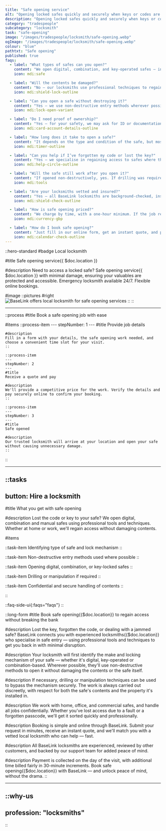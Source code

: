 ```yaml
---
title: "Safe opening service"
alt: "Opening locked safes quickly and securely when keys or codes are lost"
description: "Opening locked safes quickly and securely when keys or codes are lost"
category: "tradespeople"
subcategory: "locksmith"
task: "safe-opening"
image: "/images/tradespeople/locksmith/safe-opening.webp"
ogImage: "/images/tradespeople/locksmith/safe-opening.webp"
colour: "blue"
pathtxt: "Safe opening"
published: true
faqs:
  - label: "What types of safes can you open?"
    content: "We open digital, combination, and key-operated safes — including home, office, and commercial models. Let us know the make or type when booking, and we’ll bring the right tools for the job."
    icon: mdi:safe

  - label: "Will the contents be damaged?"
    content: "No — our locksmiths use professional techniques to regain access without harming the contents. Every job is handled with care, discretion, and confidentiality."
    icon: mdi:shield-lock-outline

  - label: "Can you open a safe without destroying it?"
    content: "Yes – we use non-destructive entry methods wherever possible. If those aren’t successful, we may use careful drilling or manipulation to open the safe securely."
    icon: mdi:lock-open-variant

  - label: "Do I need proof of ownership?"
    content: "Yes – for your safety, we may ask for ID or documentation showing you have legal access to the safe. This protects both you and our locksmiths during service."
    icon: mdi:card-account-details-outline

  - label: "How long does it take to open a safe?"
    content: "It depends on the type and condition of the safe, but most can be opened within 30–90 minutes. We’ll assess the situation and give you a time estimate before starting."
    icon: mdi:timer-outline

  - label: "Can you help if I’ve forgotten my code or lost the key?"
    content: "Yes – we specialise in regaining access to safes where the code is forgotten or the key is missing. Just provide the details and we’ll handle the rest."
    icon: mdi:help-circle-outline

  - label: "Will the safe still work after you open it?"
    content: "If opened non-destructively, yes. If drilling was required, we’ll let you know whether it’s repairable or if the safe mechanism needs replacing."
    icon: mdi:tools

  - label: "Are your locksmiths vetted and insured?"
    content: "Yes – all BaseLink locksmiths are background-checked, insured, and reviewed by local customers. You can expect expert, confidential service every time."
    icon: mdi:shield-check-outline

  - label: "How is safe opening priced?"
    content: "We charge by time, with a one-hour minimum. If the job requires specialist tools or extra time, you’ll be quoted upfront — no surprises on the day."
    icon: mdi:currency-gbp

  - label: "How do I book safe opening?"
    content: "Just fill in our online form, get an instant quote, and pick a time that works for you. We’ll match you with a qualified locksmith and keep you updated throughout the process."
    icon: mdi:calendar-check-outline
---
```


::hero-standard
#badge
Local locksmith

#title
Safe opening service{{ $doc.location }}

#description
Need to access a locked safe? Safe opening service{{ $doc.location }} with minimal damage, ensuring your valuables are protected and accessible. Emergency locksmith available 24/7. Flexible online bookings.

#image
    ::pictures
    #right
    ![BaseLink offers local locksmith for safe opening services](/images/tradespeople/locksmith/safe-opening.webp)
    ::
::

---

::process
#title
Book a safe opening job with ease

#items
    ::process-item
    ---
    stepNumber: 1
    ---
    #title
    Provide job details

    #description
    Fill in a form with your details, the safe opening work needed, and choose a convenient time slot for your visit.
    ::
    
    ::process-item
    ---
    stepNumber: 2
    ---
    #title
    Receive a quote and pay

    #description
    We'll provide a competitive price for the work. Verify the details and pay securely online to confirm your booking.
    ::

    ::process-item
    ---
    stepNumber: 3
    ---
    #title
    Safe opened

    #description
    Our trusted locksmith will arrive at your location and open your safe without causing unnecessary damage.
    ::
::

---

::tasks
---
button: Hire a locksmith
---

#title
What you get with safe opening

#description
Lost the code or key to your safe? We open digital, combination and manual safes using professional tools and techniques. Whether at home or work, we'll regain access without damaging contents.

#items

  ::task-item
  Identifying type of safe and lock mechanism
  ::

  ::task-item
  Non-destructive entry methods used where possible
  ::

  ::task-item
  Opening digital, combination, or key-locked safes
  ::

  ::task-item
  Drilling or manipulation if required
  ::

  ::task-item
  Confidential and secure handling of contents
  ::

::


::faq-side-ui{:faqs="faqs"}
::


::long-form
#title
Book safe opening{{$doc.location}} to regain access without breaking the bank

#description
Lost the key, forgotten the code, or dealing with a jammed safe? BaseLink connects you with experienced locksmiths{{$doc.location}} who specialise in safe entry — using professional tools and techniques to get you back in with minimal disruption.

#description
Your locksmith will first identify the make and locking mechanism of your safe — whether it's digital, key-operated or combination-based. Wherever possible, they'll use non-destructive methods to open it without damaging the contents or the safe itself.

#description
If necessary, drilling or manipulation techniques can be used to bypass the mechanism securely. The work is always carried out discreetly, with respect for both the safe's contents and the property it's installed in.

#description
We work with home, office, and commercial safes, and handle all jobs confidentially. Whether you've lost access due to a fault or a forgotten passcode, we'll get it sorted quickly and professionally.

#description
Booking is simple and online through BaseLink. Submit your request in minutes, receive an instant quote, and we'll match you with a vetted local locksmith who can help — fast.

#description
All BaseLink locksmiths are experienced, reviewed by other customers, and backed by our support team for added peace of mind.

#description
Payment is collected on the day of the visit, with additional time billed fairly in 30-minute increments. Book safe opening{{$doc.location}} with BaseLink — and unlock peace of mind, without the drama.
::

---

::why-us
---
profession: "locksmiths"
---
::